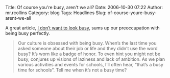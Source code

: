 Title: Of course you're busy, aren't we all?
Date: 2006-10-30 07:22
Author: mr.rcollins
Category: blog
Tags: Headlines
Slug: of-course-youre-busy-arent-we-all

A great article, [I don’t want to look busy][], sums up our
preoccupation with being busy perfectly.

> Our culture is obsessed with being busy. When’s the last time you
> asked someone about their job or life and they didn’t use the word
> busy? It’s worn like a badge of honor. To even hint you might not be
> busy, conjures up visions of laziness and lack of ambition. As we plan
> various activities and events for schools, I’ll often hear, “that’s a
> busy time for schools”. Tell me when it’s not a busy time?

  [I don’t want to look busy]: http://ideasandthoughts.org/2006/10/10/i-dont-want-to-look-busy/
